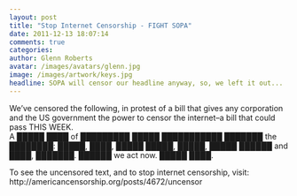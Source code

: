 ```yaml
---
layout: post
title: "Stop Internet Censorship - FIGHT SOPA"
date: 2011-12-13 18:07:14
comments: true
categories:
author: Glenn Roberts
avatar: /images/avatars/glenn.jpg
image: /images/artwork/keys.jpg
headline: SOPA will censor our headline anyway, so, we left it out...
---
```


<div class="entry-content">    We&#8217;ve censored the following, in protest of a bill that gives any corporation and the US government the power to censor the internet&#8211;a bill that could pass THIS WEEK. <br />A █████ ████ of █████████ █████ ███████████ ███████ the ████████: █████, ████, █████ █████, █████, █████ ██████ and ████, ███████. ██████ we act now. █████ ████. <p /> To see the uncensored text, and to stop internet censorship, visit: http://americancensorship.org/posts/4672/uncensor
</div>
